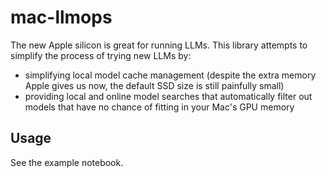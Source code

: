 # mac-llmops

The new Apple silicon is great for running LLMs.
This library attempts to simplify the process of trying new LLMs by:

- simplifying local model cache management (despite the extra memory Apple gives us now, the default SSD size is still painfully small)
- providing local and online model searches that automatically filter out models that have no chance of fitting in your Mac's GPU memory

## Usage

See the example notebook.
